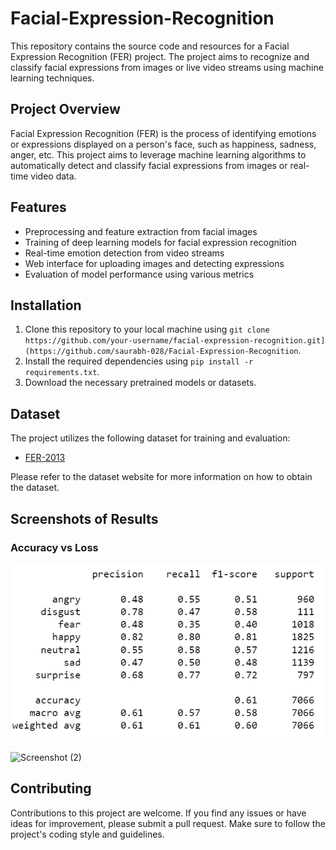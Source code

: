 # Facial-Expression-Recognition
This repository contains the source code and resources for a Facial Expression Recognition (FER) project. The project aims to recognize and classify facial expressions from images or live video streams using machine learning techniques.

## Project Overview
Facial Expression Recognition (FER) is the process of identifying emotions or expressions displayed on a person's face, such as happiness, sadness, anger, etc. This project aims to leverage machine learning algorithms to automatically detect and classify facial expressions from images or real-time video data.

## Features
- Preprocessing and feature extraction from facial images
- Training of deep learning models for facial expression recognition
- Real-time emotion detection from video streams
- Web interface for uploading images and detecting expressions
- Evaluation of model performance using various metrics

## Installation

1. Clone this repository to your local machine using `git clone https://github.com/your-username/facial-expression-recognition.git](https://github.com/saurabh-028/Facial-Expression-Recognition`.
2. Install the required dependencies using `pip install -r requirements.txt`.
3. Download the necessary pretrained models or datasets.

## Dataset

The project utilizes the following dataset for training and evaluation:

- [FER-2013](https://www.kaggle.com/c/challenges-in-representation-learning-facial-expression-recognition-challenge/data)

Please refer to the dataset website for more information on how to obtain the dataset.

## Screenshots of Results

### Accuracy vs Loss
![Result Screenshot](https://github.com/saurabh-028/Facial-Expression-Recognition/blob/main/results/mod%202%20class.png)

### 
![Screenshot (2)]([[https://user-images.githubusercontent.com/80406834/160917335-eedea09a-c629-461c-967f-d7c6af792d63.png](https://github.com/saurabh-028/Facial-Expression-Recognition/blob/main/results/mod%202%20acc%20vs%20loss.png)](https://github.com/saurabh-028/Facial-Expression-Recognition/blob/main/results/mod%202%20class.png))

## Contributing

Contributions to this project are welcome. If you find any issues or have ideas for improvement, please submit a pull request. Make sure to follow the project's coding style and guidelines.

